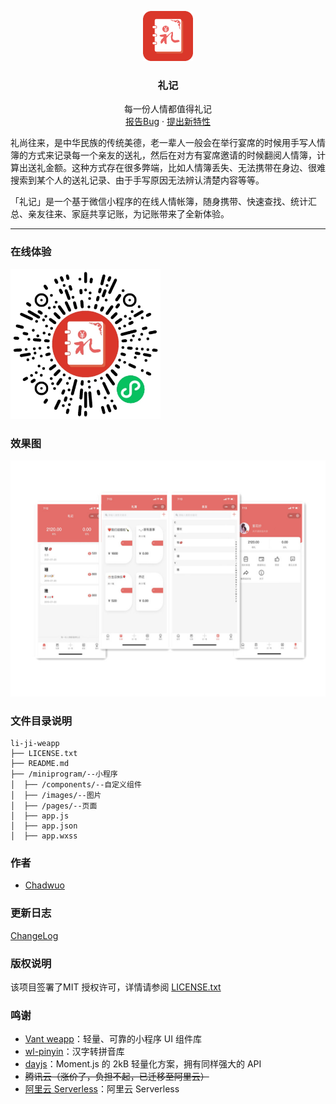 <p align="center">
  <a href="https://github.com/chadwuo/li-ji-weapp">
    <img src="doc/logo.png" alt="Logo" width="80" height="80">
  </a>

  <h3 align="center">礼记</h3>
  <p align="center">
    每一份人情都值得礼记
    <br />
    <a href="https://github.com/chadwuo/li-ji-weapp/issues">报告Bug</a>
    ·
    <a href="https://github.com/chadwuo/li-ji-weapp/issues">提出新特性</a>
  </p>
</p>

  礼尚往来，是中华民族的传统美德，老一辈人一般会在举行宴席的时候用手写人情簿的方式来记录每一个亲友的送礼，然后在对方有宴席邀请的时候翻阅人情簿，计算出送礼金额。这种方式存在很多弊端，比如人情簿丢失、无法携带在身边、很难搜索到某个人的送礼记录、由于手写原因无法辨认清楚内容等等。
  
  「礼记」是一个基于微信小程序的在线人情帐簿，随身携带、快速查找、统计汇总、亲友往来、家庭共享记账，为记账带来了全新体验。

---

### 在线体验
 <img src="doc/code.png" alt="Logo" width="240" height="240">

### 效果图

<img src="doc/demo.jpg">

### 文件目录说明

```
li-ji-weapp 
├── LICENSE.txt
├── README.md
├── /miniprogram/--小程序
│  ├── /components/--自定义组件
│  ├── /images/--图片
│  ├── /pages/--页面
│  ├── app.js
│  ├── app.json
│  ├── app.wxss

```

### 作者

- [Chadwuo](https://github.com/chadwuo)


### 更新日志

[ChangeLog](https://github.com/chadwuo/li-ji-weapp/releases)

### 版权说明

该项目签署了MIT 授权许可，详情请参阅 [LICENSE.txt](https://github.com/chadwuo/li-ji-weapp/blob/master/LICENSE)

### 鸣谢

- [Vant weapp](https://github.com/youzan/vant-weapp)：轻量、可靠的小程序 UI 组件库
- [wl-pinyin](https://www.npmjs.com/package/wl-pinyin)：汉字转拼音库
- [dayjs](https://github.com/iamkun/dayjs)：Moment.js 的 2kB 轻量化方案，拥有同样强大的 API
- <s>腾讯云（涨价了，负担不起，已迁移至阿里云）</s>
- [阿里云 Serverless](https://serverless.aliyun.com/)：阿里云 Serverless

<!-- links -->
[license-url]: https://github.com/chadwuo/li-ji-weapp/blob/master/LICENSE.txt

